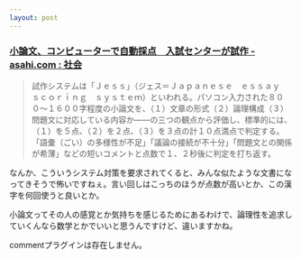 ```yaml
---
layout: post
---
```

<h3><a href="http://www.asahi.com/national/update/0215/019.html">小論文、コンピューターで自動採点　入試センターが試作 - asahi.com : 社会</a></h3>
<blockquote><p>試作システムは「Ｊｅｓｓ」（ジェス＝Ｊａｐａｎｅｓｅ　ｅｓｓａｙ　ｓｃｏｒｉｎｇ　ｓｙｓｔｅｍ）といわれる。パソコン入力された８００〜１６００字程度の小論文を、（１）文章の形式（２）論理構成（３）問題文に対応している内容か――の三つの観点から評価し、標準的には、（１）を５点、（２）を２点、（３）を３点の計１０点満点で判定する。「語彙（ごい）の多様性が不足」「議論の接続が不十分」「問題文との関係が希薄」などの短いコメントと点数で１、２秒後に判定を打ち返す。</p>
</blockquote>
<p>なんか、こういうシステム対策を要求されてくると、みんな似たような文書になってきそうで怖いですねぇ。言い回しはこっちのほうが点数が高いとか、この漢字を何回使うと良いとか。</p>
<p>小論文ってその人の感覚とか気持ちを感じるためにあるわけで、論理性を追求していくんなら数学とかでいいと思うんですけど、違いますかね。</p>
<p><span class="error">commentプラグインは存在しません。</span> </p>
